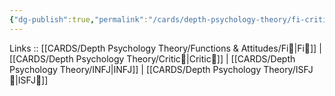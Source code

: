```yaml
---
{"dg-publish":true,"permalink":"/cards/depth-psychology-theory/fi-critic/","created":"2023-01-05T12:02:26.450+01:00","updated":"2023-04-25T13:23:15.019+02:00"}
---
```


Links :: [[CARDS/Depth Psychology Theory/Functions & Attitudes/Fi🧭\|Fi🧭]] | [[CARDS/Depth Psychology Theory/Critic🤔\|Critic🤔]] | [[CARDS/Depth Psychology Theory/INFJ\|INFJ]] | [[CARDS/Depth Psychology Theory/ISFJ💂\|ISFJ💂]]